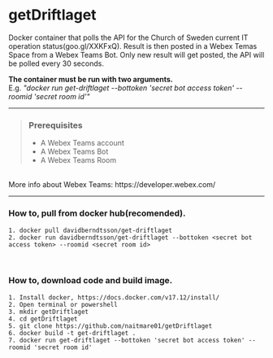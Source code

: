 # getDriftlaget
Docker container that polls the API for the Church of Sweden current IT operation status(goo.gl/XXKFxQ). Result is then posted in a Webex Temas Space from a Webex Teams Bot. Only new result will get posted, the API will be polled every 30 seconds. 

**The container must be run with two arguments.**
</br>
E.g. _"docker run get-driftlaget --bottoken 'secret bot access token' --roomid 'secret room id'"_
</br>

--- 
> ### Prerequisites
> - A Webex Teams account
> - A Webex Teams Bot
> - A Webex Teams Room
</br>
More info about Webex Teams: https://developer.webex.com/

---

### **How to, pull from docker hub(recomended).**
```
1. docker pull davidberndtsson/get-driftlaget
2. docker run davidberndtsson/get-driftlaget --bottoken <secret bot access token> --roomid <secret room id>
```
</br>

### **How to, download code and build image.**
```
1. Install docker, https://docs.docker.com/v17.12/install/
2. Open terminal or powershell
3. mkdir getDriftlaget
4. cd getDriftlaget
5. git clone https://github.com/naitmare01/getDriftlaget
6. docker build -t get-driftlaget .
7. docker run get-driftlaget --bottoken 'secret bot access token' --roomid 'secret room id'
```

